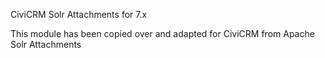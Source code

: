 
CiviCRM Solr Attachments for 7.x

This module has been copied over and adapted for CiviCRM from Apache Solr Attachments
